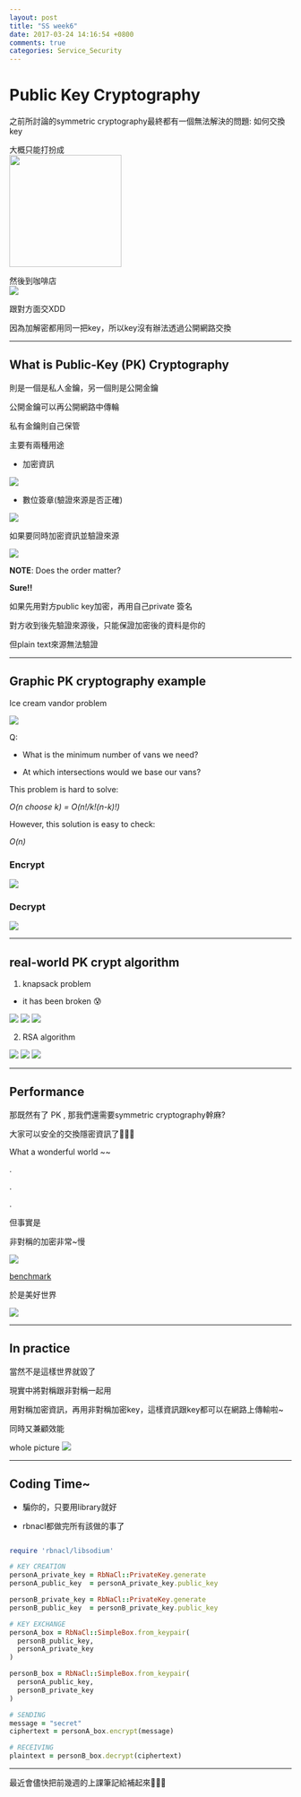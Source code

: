 ```yaml
---
layout: post
title: "SS week6"
date: 2017-03-24 14:16:54 +0800
comments: true
categories: Service_Security
---
```


# Public Key Cryptography

<!--more-->

之前所討論的symmetric cryptography最終都有一個無法解決的問題:
如何交換key

大概只能打扮成
<br>
<img src="{{root_url}}/images/fun/heisenberg.jpg" height= '200px' width="200px">

然後到咖啡店
<br>
<img src="{{root_url}}/images/fun/behind_newspaper.jpg">

跟對方面交XDD

因為加解密都用同一把key，所以key沒有辦法透過公開網路交換

---

## What is Public-Key (PK) Cryptography
則是一個是私人金鑰，另一個則是公開金鑰

公開金鑰可以再公開網路中傳輪

私有金鑰則自己保管

主要有兩種用途

- 加密資訊

<img src="{{root_url}}/images/studynotes/secure.png">

- 數位簽章(驗證來源是否正確)

<img src="{{root_url}}/images/studynotes/signing.png">

如果要同時加密資訊並驗證來源

<img src="{{root_url}}/images/studynotes/confidentiality_non-repu.png">

**NOTE**: Does the order matter?

**Sure!!**

如果先用對方public key加密，再用自己private 簽名

對方收到後先驗證來源後，只能保證加密後的資料是你的

但plain text來源無法驗證

---

## Graphic PK cryptography example

Ice cream vandor problem

<img src="{{root_url}}/images/studynotes/icecreamvendor.png" >

Q:

- What is the minimum number of vans we need?

- At which intersections would we base our vans?

This problem is hard to solve:

*O(n choose k) = O(n!/k!(n-k)!)*

However, this solution is easy to check:

*O(n)*

### Encrypt

<img src="{{root_url}}/images/studynotes/pkencry.png" >

### Decrypt

<img src="{{root_url}}/images/studynotes/pkdecry.png" >

---

## real-world PK crypt algorithm

1. knapsack problem

- it has been broken 😰

<img src="{{root_url}}/images/studynotes/knapsackkeygen.png" >

<img src="{{root_url}}/images/studynotes/knapsackencry.png" >

<img src="{{root_url}}/images/studynotes/knapsackdecry.png" >


2. RSA algorithm

<img src="{{root_url}}/images/studynotes/rsakeygen.png" >

<img src="{{root_url}}/images/studynotes/rsaencry.png" >

<img src="{{root_url}}/images/studynotes/rsadecry.png" >

---

## Performance

那既然有了 PK , 那我們還需要symmetric cryptography幹麻?

大家可以安全的交換隱密資訊了💪💪💪

What a wonderful world ~~

.

.

.

但事實是

非對稱的加密非常~慢

<img src="{{root_url}}/images/studynotes/aesrsabench.png">

[benchmark](https://github.com/ISS-Security/demo_crypto/blob/master/sk_vs_pk_bench.rb)

於是美好世界

<img src="https://media.giphy.com/media/ZNKzkUzkRx75C/giphy.gif">

---

## In practice

當然不是這樣世界就毀了

現實中將對稱跟非對稱一起用

用對稱加密資訊，再用非對稱加密key，這樣資訊跟key都可以在網路上傳輸啦~

同時又兼顧效能

whole picture
<img src="{{root_url}}/images/studynotes/pkplussk.png">

---

## Coding Time~

- 騙你的，只要用library就好

- rbnacl都做完所有該做的事了

``` ruby rbnacl-pk-simple_box https://github.com/ISS-Security/demo_crypto/blob/master/rbnacl/rbnacl-pk-simple_box.rb

require 'rbnacl/libsodium'

# KEY CREATION
personA_private_key = RbNaCl::PrivateKey.generate
personA_public_key  = personA_private_key.public_key

personB_private_key = RbNaCl::PrivateKey.generate
personB_public_key  = personB_private_key.public_key

# KEY EXCHANGE
personA_box = RbNaCl::SimpleBox.from_keypair(
  personB_public_key,
  personA_private_key
)

personB_box = RbNaCl::SimpleBox.from_keypair(
  personA_public_key,
  personB_private_key
)

# SENDING
message = "secret"
ciphertext = personA_box.encrypt(message)

# RECEIVING
plaintext = personB_box.decrypt(ciphertext)
```

---

最近會儘快把前幾週的上課筆記給補起來👻👻👻